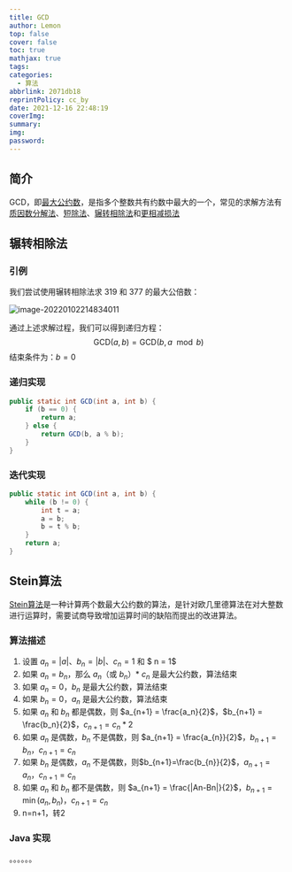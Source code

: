 ```yaml
---
title: GCD
author: Lemon
top: false
cover: false
toc: true
mathjax: true
tags:
categories:
  - 算法
abbrlink: 2071db18
reprintPolicy: cc_by
date: 2021-12-16 22:48:19
coverImg:
summary:
img:
password:
---
```




## 简介

GCD，即[最大公约数](https://baike.baidu.com/item/%E6%9C%80%E5%A4%A7%E5%85%AC%E7%BA%A6%E6%95%B0/869308?fr=aladdin)，是指多个整数共有约数中最大的一个，常见的求解方法有[质因数分解法](https://baike.baidu.com/item/质因数分解)、[短除法](https://baike.baidu.com/item/短除法)、[辗转相除法](https://baike.baidu.com/item/辗转相除法)和[更相减损法](https://baike.baidu.com/item/更相减损法)



## 辗转相除法



### 引例

我们尝试使用辗转相除法求 319 和 377 的最大公倍数：

![image-20220102214834011](https://s2.loli.net/2022/01/19/xpFos89vyVhBLmq.png)

通过上述求解过程，我们可以得到递归方程：
$$
\text{GCD}(a, b) = \text{GCD}(b, a \mod b)
$$
结束条件为：$b = 0$



### 递归实现

```java
public static int GCD(int a, int b) {
    if (b == 0) {
        return a;
    } else {
        return GCD(b, a % b);
    }
}
```

### 迭代实现

```java
public static int GCD(int a, int b) {
    while (b != 0) {
        int t = a;
        a = b;
        b = t % b;
    }
    return a;
}
```



## Stein算法

[Stein算法](https://baike.baidu.com/item/Stein%E7%AE%97%E6%B3%95/7874057#4)是一种计算两个数最大公约数的算法，是针对欧几里德算法在对大整数进行运算时，需要试商导致增加运算时间的缺陷而提出的改进算法。



### 算法描述

1. 设置 $a_{n}=|a|$、$b_{n}=|b|$、$c_{n} = 1$ 和 $ n = 1$
2. 如果 $a_{n} = b_{n}$，那么 $a_{n}$（或 $b_{n}$）* $c_{n}$ 是最大公约数，算法结束
3. 如果 $a_{n} = 0$，$b_{n}$ 是最大公约数，算法结束
4. 如果 $b_{n} = 0$，$a_n$ 是最大公约数，算法结束
5. 如果 $a_{n}$ 和 $b_{n}$ 都是偶数，则 $a_{n+1} = \frac{a_n}{2}$，$b_{n+1} = \frac{b_n}{2}$，$c_{n+1} = c_{n}*2$
6. 如果 $a_{n}$ 是偶数，$b_{n}$ 不是偶数，则 $a_{n+1} = \frac{a_{n}}{2}$，$b_{n+1} = b_{n}$，$c_{n+1}= c_{n}$
7. 如果 $b_{n}$ 是偶数，$a_{n}$ 不是偶数，则$b_{n+1}=\frac{b_{n}}{2}$，$a_{n+1} = a_{n}$，$c_{n+1} = c_{n}$
8. 如果 $a_{n}$ 和 $b_{n}$ 都不是偶数，则 $a_{n+1} = \frac{|An-Bn|}{2}$，$b_{n+1} = \min(a_{n},b_{n})$，$c_{n+1} = c_{n}$
9. n=n+1，转2



### Java 实现

。。。。。。


